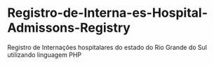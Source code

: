 # Registro-de-Interna-es-Hospital-Admissons-Registry
Registro de Internações hospitalares do estado do Rio Grande do Sul utilizando linguagem PHP
